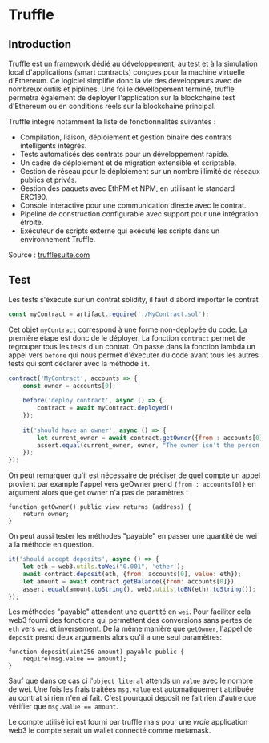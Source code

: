 # Truffle

## Introduction 

Truffle est un framework dédié au développement, au test et à la simulation local d'applications (smart contracts) conçues pour la machine virtuelle d'Ethereum. 
Ce logiciel simplifie donc la vie des développeurs avec de nombreux outils et piplines.
Une foi le dévellopement terminé, truffle permetra également de déployer l'application sur la blockchaine test d'Ethereum ou en conditions réels sur la blockchaine principal.

Truffle intègre notamment la liste de fonctionnalités suivantes :

- Compilation, liaison, déploiement et gestion binaire des contrats intelligents intégrés.
- Tests automatisés des contrats pour un développement rapide.
- Un cadre de déploiement et de migration extensible et scriptable.
- Gestion de réseau pour le déploiement sur un nombre illimité de réseaux publics et privés.
- Gestion des paquets avec EthPM et NPM, en utilisant le standard ERC190.
- Console interactive pour une communication directe avec le contrat.
- Pipeline de construction configurable avec support pour une intégration étroite.
- Exécuteur de scripts externe qui exécute les scripts dans un environnement Truffle.

Source : <a href="https://www.trufflesuite.com/docs/truffle/overview">trufflesuite.com</a>

## Test

Les tests s'éxecute sur un contrat solidity, il faut d'abord importer le contrat

```javascript
const myContract = artifact.require('./MyContract.sol');
```

Cet objet `myContract` correspond à une forme non-deployée du code. La première étape est donc de le déployer. La fonction `contract` permet de regrouper tous les tests d'un contrat. On passe dans la fonction lambda un appel vers `before` qui nous permet d'éxecuter du code avant tous les autres tests qui sont déclarer avec la méthode `it`. 


```javascript
contract('MyContract', accounts => {
    const owner = accounts[0];
    
    before('deploy contract', async () => {
        contract = await myContract.deployed()
    });
    
    it('should have an owner', async () => {
        let current_owner = await contract.getOwner({from : accounts[0] });
        assert.equal(current_owner, owner, "The owner isn't the person who deployed the contract");
    });
});
```


On peut remarquer qu'il est nécessaire de préciser de quel compte un appel provient par example l'appel vers geOwner prend `{from : accounts[0]}` en argument alors que get owner n'a pas de paramètres :

```solidity
function getOwner() public view returns (address) {
    return owner;
}
```

On peut aussi tester les méthodes "payable" en passer une quantité de wei à la méthode en question.

```javascript
it('should accept deposits', async () => {
    let eth = web3.utils.toWei("0.001", 'ether');
    await contract.deposit(eth, {from: accounts[0], value: eth});
    let amount = await contract.getBalance({from: accounts[0]})
    assert.equal(amount.toString(), web3.utils.toBN(eth).toString());
});
```

Les méthodes "payable" attendent une quantité en `wei`. Pour faciliter cela web3 fourni des fonctions qui permettent des conversions sans pertes de `eth` vers `wei` et inversement. De la même manière que `getOwner`, l'appel de `deposit` prend deux arguments alors qu'il a une seul paramètres:

```solidity
function deposit(uint256 amount) payable public {
    require(msg.value == amount);
}
```

Sauf que dans ce cas ci l'`object literal` attends un `value` avec le nombre de wei. Une fois les frais traitées `msg.value` est  automatiquement attribuée au contrat si rien n'en ai fait. C'est pourquoi deposit ne fait rien d'autre que vérifier que `msg.value == amount`.

Le compte utilisé ici est fourni par truffle mais pour une *vraie* application web3 le compte serait un wallet connecté comme metamask.
